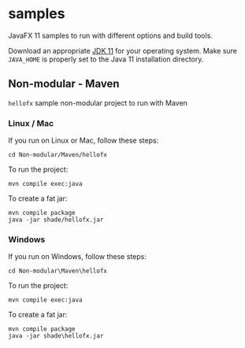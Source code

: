 # samples

JavaFX 11 samples to run with different options and build tools.

Download an appropriate [JDK 11](https://jdk.java.net/11/) for your operating system. Make sure `JAVA_HOME` 
is properly set to the Java 11 installation directory. 

## Non-modular - Maven

`hellofx` sample non-modular project to run with Maven

### Linux / Mac

If you run on Linux or Mac, follow these steps:

    cd Non-modular/Maven/hellofx
    
To run the project:
    
    mvn compile exec:java

To create a fat jar:

    mvn compile package
    java -jar shade/hellofx.jar


### Windows

If you run on Windows, follow these steps:

    cd Non-modular\Maven\hellofx

To run the project:
    
    mvn compile exec:java

To create a fat jar:

    mvn compile package
    java -jar shade\hellofx.jar

